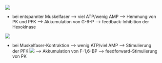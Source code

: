 ![](Pasted%20image%2020250505182539.png)
- bei entspannter Muskelfaser 
--> viel ATP/wenig AMP --> Hemmung von PK und PFK --> Akkumulation von G-6-P --> feedback-Inhibition der Hexokinase

![](Pasted%20image%2020250505183319.png)
- bei Muskelfaser-Kontraktion
--> wenig ATP/viel AMP --> Stimulierung der PFK
![](Pasted%20image%2020250505183558.png)
--> Akkumulation von F-1,6-BP --> feedforward-Stimulierung von PK